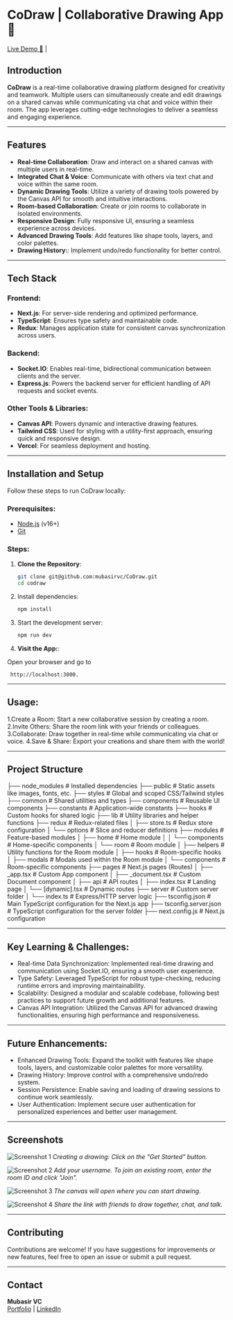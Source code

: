
# CoDraw | Collaborative Drawing App 🎨

[Live Demo 🚀](https://github.com/mubasirvc/my_portfolio) |

## Introduction
**CoDraw** is a real-time collaborative drawing platform designed for creativity and teamwork. Multiple users can simultaneously create and edit drawings on a shared canvas while communicating via chat and voice within their room. The app leverages cutting-edge technologies to deliver a seamless and engaging experience.

---

## Features
- **Real-time Collaboration**: Draw and interact on a shared canvas with multiple users in real-time.
- **Integrated Chat & Voice**: Communicate with others via text chat and voice within the same room.
- **Dynamic Drawing Tools**: Utilize a variety of drawing tools powered by the Canvas API for smooth and intuitive interactions.
- **Room-based Collaboration**: Create or join rooms to collaborate in isolated environments.
- **Responsive Design**: Fully responsive UI, ensuring a seamless experience across devices.
- **Advanced Drawing Tools**: Add features like shape tools, layers, and color palettes.
- **Drawing History:**: Implement undo/redo functionality for better control.

---

## Tech Stack
### Frontend:
- **Next.js**: For server-side rendering and optimized performance.
- **TypeScript**: Ensures type safety and maintainable code.
- **Redux**: Manages application state for consistent canvas synchronization across users.

### Backend:
- **Socket.IO**: Enables real-time, bidirectional communication between clients and the server.
- **Express.js**: Powers the backend server for efficient handling of API requests and socket events.

### Other Tools & Libraries:
- **Canvas API**: Powers dynamic and interactive drawing features.
- **Tailwind CSS**: Used for styling with a utility-first approach, ensuring quick and responsive design.
- **Vercel**: For seamless deployment and hosting.

---

## Installation and Setup

Follow these steps to run CoDraw locally:

### Prerequisites:
- [Node.js](https://nodejs.org/) (v16+)
- [Git](https://git-scm.com/)

### Steps:
1. **Clone the Repository**:
   ```bash
   git clone git@github.com:mubasirvc/CoDraw.git
   cd codraw
   
2. Install dependencies:  
   ```bash
   npm install

3. Start the development server:  
   ```bash
   npm run dev

4. **Visit the App:**:
  
Open your browser and go to

     http://localhost:3000.

---

## Usage:

1.Create a Room: Start a new collaborative session by creating a room.
2.Invite Others: Share the room link with your friends or colleagues.
3.Collaborate: Draw together in real-time while communicating via chat or voice.
4.Save & Share: Export your creations and share them with the world!

---

## Project Structure

├── node_modules         # Installed dependencies
├── public               # Static assets like images, fonts, etc.
├── styles               # Global and scoped CSS/Tailwind styles
├── common               # Shared utilities and types
├── components           # Reusable UI components
├── constants            # Application-wide constants
├── hooks                # Custom hooks for shared logic
├── lib                  # Utility libraries and helper functions
├── redux                # Redux-related files
│   ├── store.ts         # Redux store configuration
│   └── options          # Slice and reducer definitions
├── modules              # Feature-based modules
│   ├── home             # Home module
│   │   └── components   # Home-specific components
│   └── room             # Room module
│       ├── helpers      # Utility functions for the Room module
│       ├── hooks        # Room-specific hooks
│       ├── modals       # Modals used within the Room module
│       └── components   # Room-specific components
├── pages                # Next.js pages (Routes)
│   ├── _app.tsx         # Custom App component
│   ├── _document.tsx    # Custom Document component
│   ├── api              # API routes
│   ├── index.tsx        # Landing page
│   └── [dynamic].tsx    # Dynamic routes
├── server               # Custom server folder
│   └── index.ts         # Express/HTTP server logic
├── tsconfig.json        # Main TypeScript configuration for the Next.js app
├── tsconfig.server.json # TypeScript configuration for the server folder
├── next.config.js       # Next.js configuration


---


## Key Learning & Challenges:

* Real-time Data Synchronization: Implemented real-time drawing and communication using Socket.IO, ensuring a smooth user experience.
* Type Safety: Leveraged TypeScript for robust type-checking, reducing runtime errors and improving maintainability.
* Scalability: Designed a modular and scalable codebase, following best practices to support future growth and additional features.
* Canvas API Integration: Utilized the Canvas API for advanced drawing functionalities, ensuring high performance and responsiveness.

---

## Future Enhancements:

* Enhanced Drawing Tools: Expand the toolkit with features like shape tools, layers, and customizable color palettes for more versatility.
* Drawing History: Improve control with a comprehensive undo/redo system.
* Session Persistence: Enable saving and loading of drawing sessions to continue work seamlessly.
* User Authentication: Implement secure user authentication for personalized experiences and better user management.

---

## Screenshots

![Screenshot 1](/public/screenshots/ss1.png)
*Creating a drawing: Click on the "Get Started" button.*

![Screenshot 2](/public/screenshots/ss2.png)
*Add your username. To join an existing room, enter the room ID and click "Join".*

![Screenshot 3](/public//screenshots/ss3.png)
*The canvas will open where you can start drawing.*

![Screenshot 4](/public/screenshots/ss4.png)
*Share the link with friends to draw together, chat, and talk.*

---

## Contributing
Contributions are welcome! If you have suggestions for improvements or new features, feel free to open an issue or submit a pull request.

---

## Contact  
**Mubasir VC**  
[Portfolio](https://github.com/mubasirvc/my_portfolio) | [LinkedIn](https://www.linkedin.com/in/mubasir-vc/)

